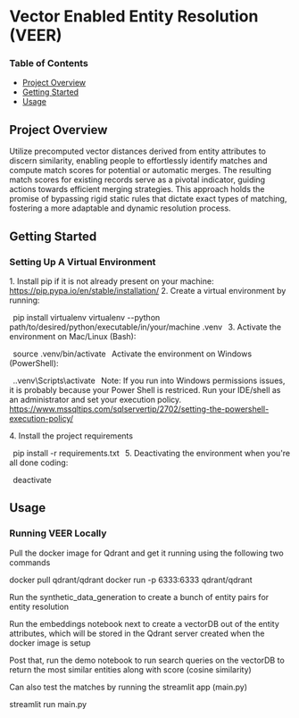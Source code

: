 # Vector Enabled Entity Resolution (VEER)

### Table of Contents
  - [Project Overview](#project-overview)
  - [Getting Started](#getting-started)
  - [Usage](#usage)


## Project Overview

Utilize precomputed vector distances derived from entity attributes to discern similarity, enabling people to effortlessly identify matches and compute match scores for potential or automatic merges. The resulting match scores for existing records serve as a pivotal indicator, guiding actions towards efficient merging strategies. This approach holds the promise of bypassing rigid static rules that dictate exact types of matching, fostering a more adaptable and dynamic resolution process.


## Getting Started

### Setting Up A Virtual Environment

1.⁠ ⁠Install pip if it is not already present on your machine: https://pip.pypa.io/en/stable/installation/
2.⁠ ⁠Create a virtual environment by running:
    
⁠     pip install virtualenv
    virtualenv --python path/to/desired/python/executable/in/your/machine .venv
     ⁠
3.⁠ ⁠Activate the environment on Mac/Linux (Bash):
    
⁠     source .venv/bin/activate
     ⁠
    Activate the environment on Windows (PowerShell):
    
⁠     .\.venv\Scripts\activate
     ⁠
    Note: If you run into Windows permissions issues, it is probably because your Power Shell is restriced. Run your IDE/shell as an administrator and set your execution policy.
    https://www.mssqltips.com/sqlservertip/2702/setting-the-powershell-execution-policy/

4.⁠ ⁠Install the project requirements
    
⁠     pip install -r requirements.txt
     ⁠
5.⁠ ⁠Deactivating the environment when you're all done coding:
    
⁠     deactivate
     ⁠

## Usage

### Running VEER Locally

Pull the docker image for Qdrant and get it running using the following two commands

docker pull qdrant/qdrant
docker run -p 6333:6333 qdrant/qdrant

Run the synthetic_data_generation to create a bunch of entity pairs for entity resolution

Run the embeddings notebook next to create a vectorDB out of the entity attributes, which will be stored in the Qdrant server created
when the docker image is setup

Post that, run the demo notebook to run search queries on the vectorDB to return the most similar entities along with score (cosine similarity)

Can also test the matches by running the streamlit app (main.py)

streamlit run main.py
